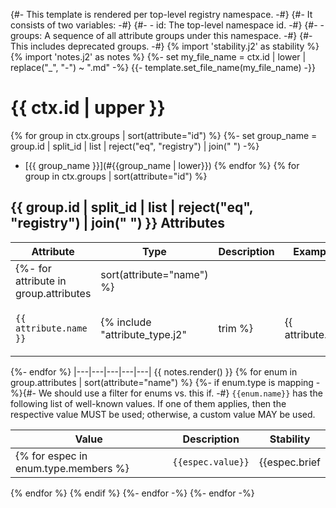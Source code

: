 {#- This template is rendered per top-level registry namespace. -#}
{#- It consists of two variables: -#}
{#- - id: The top-level namespace id. -#}
{#- - groups: A sequence of all attribute groups under this namespace. -#}
{#-           This includes deprecated groups. -#}
{% import 'stability.j2' as stability %}
{% import 'notes.j2' as notes %}
{%- set my_file_name = ctx.id | lower | replace("_", "-") ~ ".md" -%}
{{- template.set_file_name(my_file_name) -}}

<!--- Hugo front matter used to generate the website version of this page:
--->

# {{ ctx.id | upper }}

{% for group in ctx.groups | sort(attribute="id") %}
{%- set group_name = group.id | split_id | list | reject("eq", "registry") | join(" ") -%}
- [{{ group_name }}](#{{group_name | lower}})
{% endfor %}
{% for group in ctx.groups | sort(attribute="id") %}
## {{ group.id | split_id | list | reject("eq", "registry") | join(" ") }} Attributes

| Attribute  | Type | Description  | Examples  | Stability |
|---|---|---|---|---|
{%- for attribute in group.attributes | sort(attribute="name") %}
| `{{ attribute.name }}` | {% include "attribute_type.j2" | trim %} | {{ attribute.brief | trim }}{{ notes.add(attribute.note or attribute.deprecated) }} | {% include "examples.j2" | trim %} | {{ stability.badge(attribute.stability, attribute.deprecated) | trim }} |
{%- endfor %}
|---|---|---|---|---|
{{ notes.render() }}
{% for enum in group.attributes | sort(attribute="name") %}
{%- if enum.type is mapping -%}{#- We should use a filter for enums vs. this if. -#}
`{{enum.name}}` has the following list of well-known values. If one of them applies, then the respective value MUST be used; otherwise, a custom value MAY be used.

| Value  | Description | Stability |
|---|---|---|
{% for espec in enum.type.members %}| `{{espec.value}}` | {{espec.brief | trim}} | {{ stability.badge(espec.stability) }} |
{% endfor %}
{% endif %}
{%- endfor -%}
{%- endfor -%}
